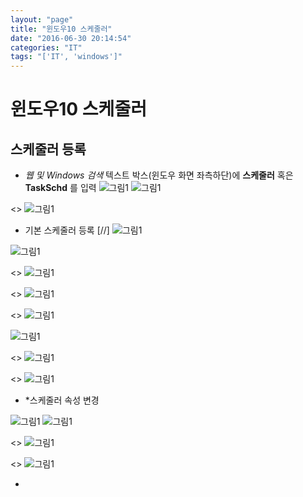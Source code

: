 ```yaml
---
layout: "page"
title: "윈도우10 스케줄러"
date: "2016-06-30 20:14:54"
categories: "IT"
tags: "['IT', 'windows']"
---
```


# 윈도우10 스케줄러

## 스케줄러 등록
- *웹 및 Windows 검색* 텍스트 박스(윈도우 화면 좌측하단)에 **스케줄러** 혹은 **TaskSchd** 를 입력
![그림1](/static/img/post/IT/Win-Task-Scheduler/001_.jpg)
![그림1](/static/img/post/IT/Win-Task-Scheduler/002.jpg)

<> ![그림1](/static/img/post/IT/Win-Task-Scheduler/003.jpg)

- 기본 스케줄러 등록
[//] ![그림1](/static/img/post/IT/Win-Task-Scheduler/011.jpg)

![그림1](/static/img/post/IT/Win-Task-Scheduler/012.jpg)

<> ![그림1](/static/img/post/IT/Win-Task-Scheduler/013.jpg)

<> ![그림1](/static/img/post/IT/Win-Task-Scheduler/014.jpg)

<> ![그림1](/static/img/post/IT/Win-Task-Scheduler/015.jpg)

![그림1](/static/img/post/IT/Win-Task-Scheduler/016.jpg)

<> ![그림1](/static/img/post/IT/Win-Task-Scheduler/017.jpg)

<> ![그림1](/static/img/post/IT/Win-Task-Scheduler/018.jpg)

- *스케줄러 속성 변경

![그림1](/static/img/post/IT/Win-Task-Scheduler/021.jpg)
![그림1](/static/img/post/IT/Win-Task-Scheduler/022.jpg)

<> ![그림1](/static/img/post/IT/Win-Task-Scheduler/023.jpg)

<> ![그림1](/static/img/post/IT/Win-Task-Scheduler/024.jpg)


- 
 